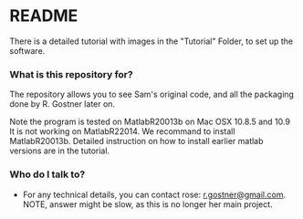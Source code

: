 # README #

There is a detailed tutorial with images in the "Tutorial" Folder, to set up the software. 
### What is this repository for? ###
The repository allows you to see Sam's original code, and all the packaging done by R. Gostner later on.


Note the program is tested on MatlabR20013b on Mac OSX 10.8.5 and 10.9
It is not working on MatlabR22014. We recommand to install MatlabR20013b. Detailed instruction on how to install earlier matlab versions are in the tutorial. 
 
### Who do I talk to? ###

* For any technical details, you can contact rose: r.gostner@gmail.com. NOTE, answer might be slow, as this is no longer her main project.